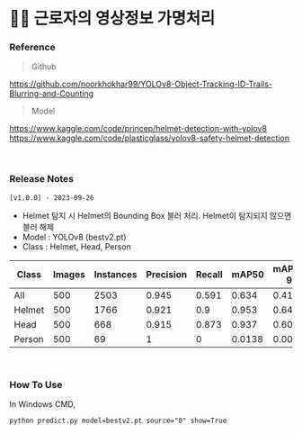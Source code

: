 # 🧑‍🔧 근로자의 영상정보 가명처리

### Reference
> Github

https://github.com/noorkhokhar99/YOLOv8-Object-Tracking-ID-Trails-Blurring-and-Counting

> Model

https://www.kaggle.com/code/princep/helmet-detection-with-yolov8 <br/>
https://www.kaggle.com/code/plasticglass/yolov8-safety-helmet-detection

&nbsp;

### Release Notes
```[v1.0.0] - 2023-09-26```
- Helmet 탐지 시 Helmet의 Bounding Box 블러 처리. Helmet이 탐지되지 않으면 블러 해제
- Model : YOLOv8 (bestv2.pt)
- Class : Helmet, Head, Person

  
| Class    | Images | Instances | Precision | Recall | mAP50  | mAP50-95 |
|----------|--------|-----------|-----------|--------|--------|----------|
| All      | 500    | 2503      | 0.945     | 0.591  | 0.634  | 0.418    |
| Helmet   | 500    | 1766      | 0.921     | 0.9    | 0.953  | 0.64     |
| Head     | 500    | 668       | 0.915     | 0.873  | 0.937  | 0.609    |
| Person   | 500    | 69        | 1         | 0      | 0.0138 | 0.00533  |


&nbsp;

### How To Use

In Windows CMD,
```
python predict.py model=bestv2.pt source="0" show=True
```
